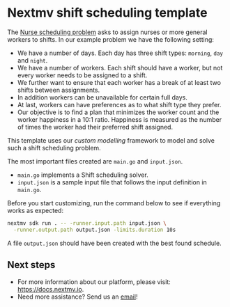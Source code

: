 # Nextmv shift scheduling template

The [Nurse scheduling
problem](https://en.wikipedia.org/wiki/Nurse_scheduling_problem) asks to assign
nurses or more general workers to shifts. In our example problem we have the
following setting:

* We have a number of days. Each day has three shift types: `morning`, `day` and
  `night`.
* We have a number of workers. Each shift should have a worker, but not every
  worker needs to be assigned to a shift.
* We further want to ensure that each worker has a break of at least two shifts
  between assignments.
* In addition workers can be unavailable for certain full days.
* At last, workers can have preferences as to what shift type they prefer.
* Our objective is to find a plan that minimizes the worker count and the worker
  happiness in a 10:1 ratio. Happiness is measured as the number of times the
  worker had their preferred shift assigned.

This template uses our *custom modelling* framework to model and solve
such a shift scheduling problem.

The most important files created are `main.go` and `input.json`.

* `main.go` implements a Shift scheduling solver.
* `input.json` is a sample input file that follows the input definition in
`main.go`.

Before you start customizing, run the command below to see if everything works
as expected:

```bash
nextmv sdk run . -- -runner.input.path input.json \
  -runner.output.path output.json -limits.duration 10s
```

A file `output.json` should have been created with the best found schedule.

## Next steps

* For more information about our platform, please visit: <https://docs.nextmv.io>.
* Need more assistance? Send us an [email](mailto:support@nextmv.io)!
